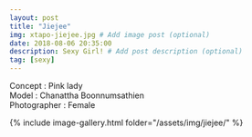 ```yaml
---
layout: post
title: "Jiejee"
img: xtapo-jiejee.jpg # Add image post (optional)
date: 2018-08-06 20:35:00
description: Sexy Girl! # Add post description (optional)
tag: [sexy]
---
```

Concept : Pink lady  
Model : Chanattha Boonnumsathien   
Photographer : Female     

{% include image-gallery.html folder="/assets/img/jiejee/" %}
